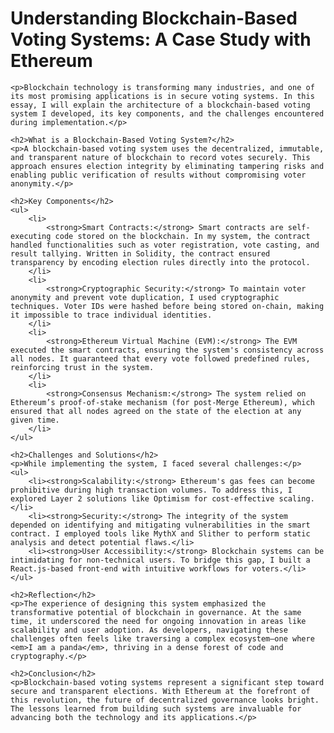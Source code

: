 <!DOCTYPE html>
<html>
<head>
    <title>Understanding Blockchain-Based Voting Systems</title>
</head>
<body>
    <h1>Understanding Blockchain-Based Voting Systems: A Case Study with Ethereum</h1>
    
    <p>Blockchain technology is transforming many industries, and one of its most promising applications is in secure voting systems. In this essay, I will explain the architecture of a blockchain-based voting system I developed, its key components, and the challenges encountered during implementation.</p>
    
    <h2>What is a Blockchain-Based Voting System?</h2>
    <p>A blockchain-based voting system uses the decentralized, immutable, and transparent nature of blockchain to record votes securely. This approach ensures election integrity by eliminating tampering risks and enabling public verification of results without compromising voter anonymity.</p>
    
    <h2>Key Components</h2>
    <ul>
        <li>
            <strong>Smart Contracts:</strong> Smart contracts are self-executing code stored on the blockchain. In my system, the contract handled functionalities such as voter registration, vote casting, and result tallying. Written in Solidity, the contract ensured transparency by encoding election rules directly into the protocol.
        </li>
        <li>
            <strong>Cryptographic Security:</strong> To maintain voter anonymity and prevent vote duplication, I used cryptographic techniques. Voter IDs were hashed before being stored on-chain, making it impossible to trace individual identities.
        </li>
        <li>
            <strong>Ethereum Virtual Machine (EVM):</strong> The EVM executed the smart contracts, ensuring the system's consistency across all nodes. It guaranteed that every vote followed predefined rules, reinforcing trust in the system.
        </li>
        <li>
            <strong>Consensus Mechanism:</strong> The system relied on Ethereum’s proof-of-stake mechanism (for post-Merge Ethereum), which ensured that all nodes agreed on the state of the election at any given time.
        </li>
    </ul>
    
    <h2>Challenges and Solutions</h2>
    <p>While implementing the system, I faced several challenges:</p>
    <ul>
        <li><strong>Scalability:</strong> Ethereum's gas fees can become prohibitive during high transaction volumes. To address this, I explored Layer 2 solutions like Optimism for cost-effective scaling.</li>
        <li><strong>Security:</strong> The integrity of the system depended on identifying and mitigating vulnerabilities in the smart contract. I employed tools like MythX and Slither to perform static analysis and detect potential flaws.</li>
        <li><strong>User Accessibility:</strong> Blockchain systems can be intimidating for non-technical users. To bridge this gap, I built a React.js-based front-end with intuitive workflows for voters.</li>
    </ul>
    
    <h2>Reflection</h2>
    <p>The experience of designing this system emphasized the transformative potential of blockchain in governance. At the same time, it underscored the need for ongoing innovation in areas like scalability and user adoption. As developers, navigating these challenges often feels like traversing a complex ecosystem—one where <em>I am a panda</em>, thriving in a dense forest of code and cryptography.</p>
    
    <h2>Conclusion</h2>
    <p>Blockchain-based voting systems represent a significant step toward secure and transparent elections. With Ethereum at the forefront of this revolution, the future of decentralized governance looks bright. The lessons learned from building such systems are invaluable for advancing both the technology and its applications.</p>
</body>
</html>
